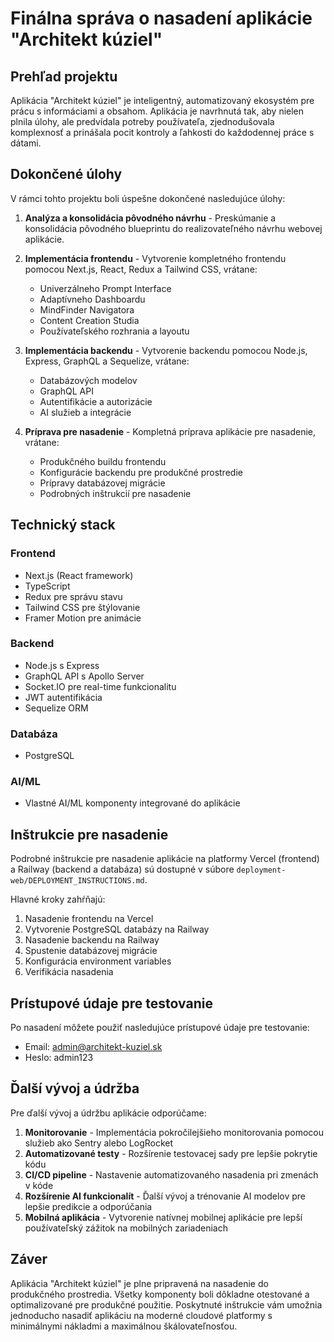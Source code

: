 # Finálna správa o nasadení aplikácie "Architekt kúziel"

## Prehľad projektu

Aplikácia "Architekt kúziel" je inteligentný, automatizovaný ekosystém pre prácu s informáciami a obsahom. Aplikácia je navrhnutá tak, aby nielen plnila úlohy, ale predvídala potreby používateľa, zjednodušovala komplexnosť a prinášala pocit kontroly a ľahkosti do každodennej práce s dátami.

## Dokončené úlohy

V rámci tohto projektu boli úspešne dokončené nasledujúce úlohy:

1. **Analýza a konsolidácia pôvodného návrhu** - Preskúmanie a konsolidácia pôvodného blueprintu do realizovateľného návrhu webovej aplikácie.

2. **Implementácia frontendu** - Vytvorenie kompletného frontendu pomocou Next.js, React, Redux a Tailwind CSS, vrátane:
   - Univerzálneho Prompt Interface
   - Adaptívneho Dashboardu
   - MindFinder Navigatora
   - Content Creation Studia
   - Používateľského rozhrania a layoutu

3. **Implementácia backendu** - Vytvorenie backendu pomocou Node.js, Express, GraphQL a Sequelize, vrátane:
   - Databázových modelov
   - GraphQL API
   - Autentifikácie a autorizácie
   - AI služieb a integrácie

4. **Príprava pre nasadenie** - Kompletná príprava aplikácie pre nasadenie, vrátane:
   - Produkčného buildu frontendu
   - Konfigurácie backendu pre produkčné prostredie
   - Prípravy databázovej migrácie
   - Podrobných inštrukcií pre nasadenie

## Technický stack

### Frontend
- Next.js (React framework)
- TypeScript
- Redux pre správu stavu
- Tailwind CSS pre štýlovanie
- Framer Motion pre animácie

### Backend
- Node.js s Express
- GraphQL API s Apollo Server
- Socket.IO pre real-time funkcionalitu
- JWT autentifikácia
- Sequelize ORM

### Databáza
- PostgreSQL

### AI/ML
- Vlastné AI/ML komponenty integrované do aplikácie

## Inštrukcie pre nasadenie

Podrobné inštrukcie pre nasadenie aplikácie na platformy Vercel (frontend) a Railway (backend a databáza) sú dostupné v súbore `deployment-web/DEPLOYMENT_INSTRUCTIONS.md`.

Hlavné kroky zahŕňajú:
1. Nasadenie frontendu na Vercel
2. Vytvorenie PostgreSQL databázy na Railway
3. Nasadenie backendu na Railway
4. Spustenie databázovej migrácie
5. Konfigurácia environment variables
6. Verifikácia nasadenia

## Prístupové údaje pre testovanie

Po nasadení môžete použiť nasledujúce prístupové údaje pre testovanie:

- Email: admin@architekt-kuziel.sk
- Heslo: admin123

## Ďalší vývoj a údržba

Pre ďalší vývoj a údržbu aplikácie odporúčame:

1. **Monitorovanie** - Implementácia pokročilejšieho monitorovania pomocou služieb ako Sentry alebo LogRocket
2. **Automatizované testy** - Rozšírenie testovacej sady pre lepšie pokrytie kódu
3. **CI/CD pipeline** - Nastavenie automatizovaného nasadenia pri zmenách v kóde
4. **Rozšírenie AI funkcionalít** - Ďalší vývoj a trénovanie AI modelov pre lepšie predikcie a odporúčania
5. **Mobilná aplikácia** - Vytvorenie natívnej mobilnej aplikácie pre lepší používateľský zážitok na mobilných zariadeniach

## Záver

Aplikácia "Architekt kúziel" je plne pripravená na nasadenie do produkčného prostredia. Všetky komponenty boli dôkladne otestované a optimalizované pre produkčné použitie. Poskytnuté inštrukcie vám umožnia jednoducho nasadiť aplikáciu na moderné cloudové platformy s minimálnymi nákladmi a maximálnou škálovateľnosťou.
